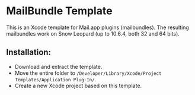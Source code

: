 MailBundle Template
===================

This is an Xcode template for Mail.app plugins (mailbundles).
The resulting mailbundles work on Snow Leopard (up to 10.6.4, both 32 and 64 bits).


Installation:
-------------
- Download and extract the template.
- Move the entire folder to `/Developer/Library/Xcode/Project Templates/Application Plug-In/`.
- Create a new Xcode project based on this template.

